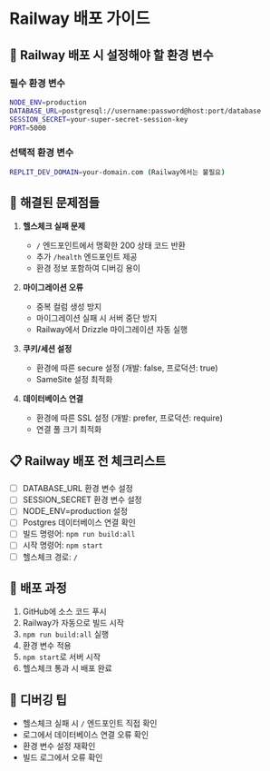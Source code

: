 # Railway 배포 가이드

## 🚀 Railway 배포 시 설정해야 할 환경 변수

### 필수 환경 변수
```bash
NODE_ENV=production
DATABASE_URL=postgresql://username:password@host:port/database
SESSION_SECRET=your-super-secret-session-key
PORT=5000
```

### 선택적 환경 변수
```bash
REPLIT_DEV_DOMAIN=your-domain.com (Railway에서는 불필요)
```

## 🔧 해결된 문제점들

1. **헬스체크 실패 문제**
   - `/` 엔드포인트에서 명확한 200 상태 코드 반환
   - 추가 `/health` 엔드포인트 제공
   - 환경 정보 포함하여 디버깅 용이

2. **마이그레이션 오류**
   - 중복 컬럼 생성 방지
   - 마이그레이션 실패 시 서버 중단 방지
   - Railway에서 Drizzle 마이그레이션 자동 실행

3. **쿠키/세션 설정**
   - 환경에 따른 secure 설정 (개발: false, 프로덕션: true)
   - SameSite 설정 최적화

4. **데이터베이스 연결**
   - 환경에 따른 SSL 설정 (개발: prefer, 프로덕션: require)
   - 연결 풀 크기 최적화

## 📋 Railway 배포 전 체크리스트

- [ ] DATABASE_URL 환경 변수 설정
- [ ] SESSION_SECRET 환경 변수 설정  
- [ ] NODE_ENV=production 설정
- [ ] Postgres 데이터베이스 연결 확인
- [ ] 빌드 명령어: `npm run build:all`
- [ ] 시작 명령어: `npm start`
- [ ] 헬스체크 경로: `/`

## 🔄 배포 과정

1. GitHub에 소스 코드 푸시
2. Railway가 자동으로 빌드 시작
3. `npm run build:all` 실행
4. 환경 변수 적용
5. `npm start`로 서버 시작
6. 헬스체크 통과 시 배포 완료

## 🐛 디버깅 팁

- 헬스체크 실패 시 `/` 엔드포인트 직접 확인
- 로그에서 데이터베이스 연결 오류 확인
- 환경 변수 설정 재확인
- 빌드 로그에서 오류 확인
